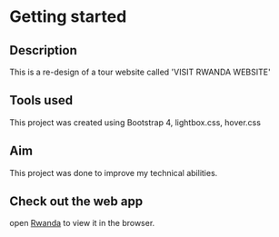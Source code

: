 # Getting started

## Description

This is a re-design of a tour website called 'VISIT RWANDA WEBSITE' 

## Tools used
This project was created using Bootstrap 4, lightbox.css, hover.css

## Aim
This project was done to improve my technical abilities.

## Check out the web app
open [Rwanda](https://ifeanyi-visitrwanda.netlify.app/) to view it in the browser.


